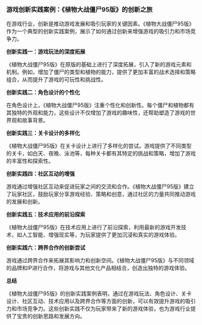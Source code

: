 ### 游戏创新实践案例：《植物大战僵尸95版》的创新之旅

在游戏行业，创新是推动游戏发展和吸引玩家的关键因素。《植物大战僵尸95版》作为一个典型的创新实践案例，展示了如何通过创新来增强游戏的吸引力和市场竞争力。

**创新实践一：游戏玩法的深度拓展**

《植物大战僵尸95版》在原版的基础上进行了深度拓展，引入了新的游戏元素和机制。例如，增加了僵尸的类型和植物的能力，提供了更加丰富的战术选择和策略组合，从而提升了游戏的可玩性和挑战性。

**创新实践二：角色设计的个性化**

在角色设计上，《植物大战僵尸95版》注重个性化和创新性。每个僵尸和植物都有其独特的外观和能力，这些设计不仅增加了游戏的趣味性，还帮助塑造了游戏的世界观和故事背景。

**创新实践三：关卡设计的多样化**

《植物大战僵尸95版》在关卡设计上进行了多样化的尝试。游戏提供了不同类型的关卡，如白天、夜晚、泳池等，每种关卡都有其特定的挑战和策略，增加了游戏的丰富性和探索性。

**创新实践四：社区互动的增强**

游戏通过增强社区互动来促进玩家之间的交流和合作。《植物大战僵尸95版》建立了玩家社区，鼓励玩家分享游戏经验、策略和创意，通过社区的力量共同推动游戏的发展和创新。

**创新实践五：技术应用的前沿探索**

《植物大战僵尸95版》在技术应用上进行了前沿探索，利用最新的游戏开发技术，如人工智能、增强现实等，为玩家提供了更加沉浸和真实的游戏体验。

**创新实践六：跨界合作的创新尝试**

游戏通过跨界合作来拓展其影响力和创新空间。《植物大战僵尸95版》与不同领域的品牌和IP进行合作，将游戏与其他文化产品相结合，创造出独特的游戏体验。

**总结**

《植物大战僵尸95版》的创新实践案例表明，通过在游戏玩法、角色设计、关卡设计、社区互动、技术应用以及跨界合作等方面的创新，可以有效提升游戏的吸引力和市场竞争力。这些创新实践不仅为玩家带来了新的游戏体验，也为游戏行业提供了宝贵的创新思路和发展方向。